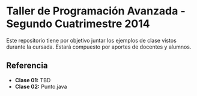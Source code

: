 # Taller de Programación Avanzada - Segundo Cuatrimestre 2014

Este repositorio tiene por objetivo juntar los ejemplos de clase vistos durante la cursada. Estará compuesto por aportes de docentes y alumnos.

## Referencia

* **Clase 01:** TBD
* **Clase 02:** Punto.java